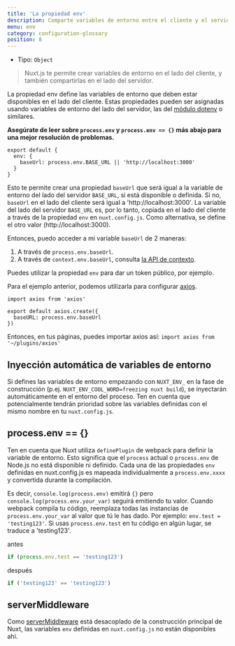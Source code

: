 ```yaml
---
title: 'La propiedad env'
description: Comparte variables de entorno entre el cliente y el servidor.
menu: env
category: configuration-glossary
position: 8
---
```


- Tipo: `Object`

> Nuxt.js te permite crear variables de entorno en el lado del cliente, y también compartirlas en el lado del servidor.

La propiedad env define las variables de entorno que deben estar disponibles en el lado del cliente. Estas propiedades pueden ser asignadas usando variables de entorno del lado del servidor, las del [módulo dotenv](https://github.com/nuxt-community/dotenv-module) o similares.

**Asegúrate de leer sobre `process.env` y `process.env == {}` más abajo para una mejor resolución de problemas.**

```js{}[nuxt.config.js]
export default {
  env: {
    baseUrl: process.env.BASE_URL || 'http://localhost:3000'
  }
}
```

Esto te permite crear una propiedad `baseUrl` que será igual a la variable de entorno del lado del servidor `BASE_URL`, si está disponible o definida. Si no, `baseUrl` en el lado del cliente será igual a 'http://localhost:3000'. La variable del lado del servidor `BASE_URL` es, por lo tanto, copiada en el lado del cliente a través de la propiedad `env` en `nuxt.config.js`. Como alternativa, se define el otro valor (http://localhost:3000).

Entonces, puedo acceder a mi variable `baseUrl` de 2 maneras:

1. A través de `process.env.baseUrl`.
2. A través de `context.env.baseUrl`, consulta [la API de contexto](/docs/2.x/internals-glossary/context).

Puedes utilizar la propiedad `env` para dar un token público, por ejemplo.

Para el ejemplo anterior, podemos utilizarla para configurar [axios](https://github.com/mzabriskie/axios).

```js{}[plugins/axios.js]
import axios from 'axios'

export default axios.create({
  baseURL: process.env.baseUrl
})
```

Entonces, en tus páginas, puedes importar axios así: `import axios from '~/plugins/axios'`

## Inyección automática de variables de entorno

Si defines las variables de entorno empezando con `NUXT_ENV_` en la fase de construcción (p.ej. `NUXT_ENV_COOL_WORD=freezing nuxt build`), se inyectarán automáticamente en el entorno del proceso. Ten en cuenta que potencialmente tendrán prioridad sobre las variables definidas con el mismo nombre en tu `nuxt.config.js`.

## process.env == {}

Ten en cuenta que Nuxt utiliza `definePlugin` de webpack para definir la variable de entorno. Esto significa que el `process` actual o `process.env` de Node.js no está disponible ni definido. Cada una de las propiedades `env` definidas en nuxt.config.js es mapeada individualmente a `process.env.xxxx` y convertida durante la compilación.

Es decir, `console.log(process.env)` emitirá `{}` pero `console.log(process.env.your_var)` seguirá emitiendo tu valor. Cuando webpack compila tu código, reemplaza todas las instancias de `process.env.your_var` al valor que tú le has dado. Por ejemplo: `env.test = 'testing123'`. Si usas `process.env.test` en tu código en algún lugar, se traduce a 'testing123'.

antes

```js
if (process.env.test == 'testing123')
```

después

```js
if ('testing123' == 'testing123')
```

## serverMiddleware

Como [serverMiddleware](/docs/2.x/x/configuration-glossary/configuration-servermiddleware) está desacoplado de la construcción principal de Nuxt, las variables `env` definidas en `nuxt.config.js` no están disponibles ahí.
